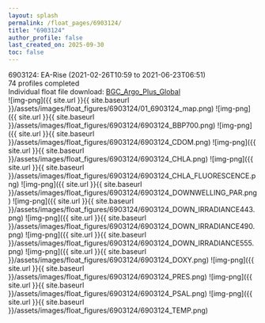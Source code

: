 ```yaml
---
layout: splash
permalink: /float_pages/6903124/
title: "6903124"
author_profile: false
last_created_on: 2025-09-30
toc: false
---
```

 
6903124: EA-Rise (2021-02-26T10:59 to 2021-06-23T06:51)\
74 profiles completed\
Individual float file download: [BGC_Argo_Plus_Global](https://ftp.soest.hawaii.edu/bgc_argo_plus/Individual_Floats/outliers_removed/6903124_Sprof_processed.nc)\
![img-png]({{ site.url }}{{ site.baseurl }}/assets/images/float_figures/6903124/01_6903124_map.png)
![img-png]({{ site.url }}{{ site.baseurl }}/assets/images/float_figures/6903124/6903124_BBP700.png)
![img-png]({{ site.url }}{{ site.baseurl }}/assets/images/float_figures/6903124/6903124_CDOM.png)
![img-png]({{ site.url }}{{ site.baseurl }}/assets/images/float_figures/6903124/6903124_CHLA.png)
![img-png]({{ site.url }}{{ site.baseurl }}/assets/images/float_figures/6903124/6903124_CHLA_FLUORESCENCE.png)
![img-png]({{ site.url }}{{ site.baseurl }}/assets/images/float_figures/6903124/6903124_DOWNWELLING_PAR.png)
![img-png]({{ site.url }}{{ site.baseurl }}/assets/images/float_figures/6903124/6903124_DOWN_IRRADIANCE443.png)
![img-png]({{ site.url }}{{ site.baseurl }}/assets/images/float_figures/6903124/6903124_DOWN_IRRADIANCE490.png)
![img-png]({{ site.url }}{{ site.baseurl }}/assets/images/float_figures/6903124/6903124_DOWN_IRRADIANCE555.png)
![img-png]({{ site.url }}{{ site.baseurl }}/assets/images/float_figures/6903124/6903124_DOXY.png)
![img-png]({{ site.url }}{{ site.baseurl }}/assets/images/float_figures/6903124/6903124_PRES.png)
![img-png]({{ site.url }}{{ site.baseurl }}/assets/images/float_figures/6903124/6903124_PSAL.png)
![img-png]({{ site.url }}{{ site.baseurl }}/assets/images/float_figures/6903124/6903124_TEMP.png)
